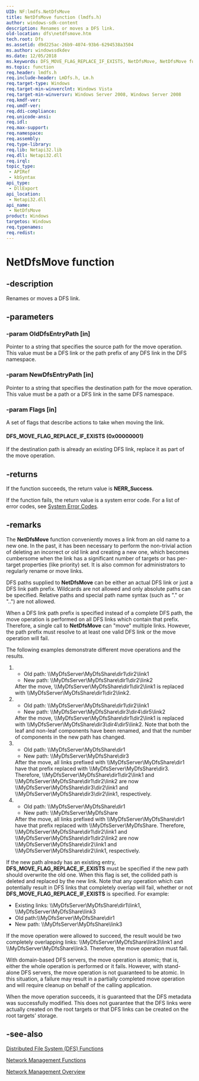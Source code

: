 ```yaml
---
UID: NF:lmdfs.NetDfsMove
title: NetDfsMove function (lmdfs.h)
author: windows-sdk-content
description: Renames or moves a DFS link.
old-location: dfs\netdfsmove.htm
tech.root: Dfs
ms.assetid: d9d225ac-26b9-4074-93b6-6294538a3504
ms.author: windowssdkdev
ms.date: 12/05/2018
ms.keywords: DFS_MOVE_FLAG_REPLACE_IF_EXISTS, NetDfsMove, NetDfsMove function [Distributed File System], dfs.netdfsmove, fs.netdfsmove, lmdfs/NetDfsMove, netmgmt.netdfsmove
ms.topic: function
req.header: lmdfs.h
req.include-header: LmDfs.h, Lm.h
req.target-type: Windows
req.target-min-winverclnt: Windows Vista
req.target-min-winversvr: Windows Server 2008, Windows Server 2008
req.kmdf-ver: 
req.umdf-ver: 
req.ddi-compliance: 
req.unicode-ansi: 
req.idl: 
req.max-support: 
req.namespace: 
req.assembly: 
req.type-library: 
req.lib: Netapi32.lib
req.dll: Netapi32.dll
req.irql: 
topic_type:
 - APIRef
 - kbSyntax
api_type:
 - DllExport
api_location:
 - Netapi32.dll
api_name:
 - NetDfsMove
product: Windows
targetos: Windows
req.typenames: 
req.redist: 
---
```


# NetDfsMove function


## -description


Renames or moves a DFS link.


## -parameters




### -param OldDfsEntryPath [in]

Pointer to a string that specifies the source path for the move operation. This value must be a DFS link or 
     the path prefix of any DFS link in the DFS namespace.


### -param NewDfsEntryPath [in]

Pointer to a string that specifies the destination path for the move operation. This value must be a path or 
     a DFS link in the same DFS namespace.


### -param Flags [in]

A set of flags that describe actions to take when moving the link.



#### DFS_MOVE_FLAG_REPLACE_IF_EXISTS (0x00000001)

If the destination path is already an existing DFS link, replace it as part of the move operation.


## -returns



If the function succeeds, the return value is <b>NERR_Success</b>.

If the function fails, the return value is a system error code. For a list of error codes, see 
       <a href="https://msdn.microsoft.com/4a3a8feb-a05f-4614-8f04-1f507da7e5b7">System Error Codes</a>.




## -remarks



The <b>NetDfsMove</b> function conveniently moves a link from an 
     old name to a new one. In the past, it has been necessary to perform the non-trivial action of deleting an 
     incorrect or old link and creating a new one, which becomes cumbersome when the link has a significant number of 
     targets or has per-target properties (like priority) set. It is also common for administrators to regularly 
     rename or move links.

DFS paths supplied to <b>NetDfsMove</b> can be either an actual 
     DFS link or just a DFS link path prefix. Wildcards are not allowed and only absolute paths can be specified. 
     Relative paths and special path name syntax (such as "." or "..") are not allowed.

When a DFS link path prefix is specified instead of a complete DFS path, the move operation is performed on all 
     DFS links which contain that prefix. Therefore, a single call to 
     <b>NetDfsMove</b> can "move" multiple links. However, the path 
     prefix must resolve to at least one valid DFS link or the move operation will fail.

The following examples demonstrate different move operations and the results.

<ol>
<li>
<ul>
<li>Old path: \\MyDfsServer\MyDfsShare\dir1\dir2\link1</li>
<li>New path: \\MyDfsServer\MyDfsShare\dir1\dir2\link2</li>
</ul>
After the move, \\MyDfsServer\MyDfsShare\dir1\dir2\link1 is replaced with 
       \\MyDfsServer\MyDfsShare\dir1\dir2\link2.

</li>
<li>
<ul>
<li>Old path: \\MyDfsServer\MyDfsShare\dir1\dir2\link1</li>
<li>New path: \\MyDfsServer\MyDfsShare\dir3\dir4\dir5\link2</li>
</ul>
After the move, \\MyDfsServer\MyDfsShare\dir1\dir2\link1 is replaced with 
       \\MyDfsServer\MyDfsShare\dir3\dir4\dir5\link2. Note that both the leaf and non-leaf components 
       have been renamed, and that the number of components in the new path has changed.

</li>
<li>
<ul>
<li>Old path: \\MyDfsServer\MyDfsShare\dir1</li>
<li>New path: \\MyDfsServer\MyDfsShare\dir3</li>
</ul>
After the move, all links prefixed with \\MyDfsServer\MyDfsShare\dir1 have that prefix replaced 
       with \\MyDfsServer\MyDfsShare\dir3. Therefore, 
       \\MyDfsServer\MyDfsShare\dir1\dir2\link1 and \\MyDfsServer\MyDfsShare\dir1\dir2\link2 
       are now \\MyDfsServer\MyDfsShare\dir3\dir2\link1 and 
       \\MyDfsServer\MyDfsShare\dir3\dir2\link1, respectively.

</li>
<li>
<ul>
<li>Old path: \\MyDfsServer\MyDfsShare\dir1</li>
<li>New path: \\MyDfsServer\MyDfsShare</li>
</ul>
After the move, all links prefixed with \\MyDfsServer\MyDfsShare\dir1 have that prefix replaced 
       with \\MyDfsServer\MyDfsShare. Therefore, \\MyDfsServer\MyDfsShare\dir1\dir2\link1 
       and \\MyDfsServer\MyDfsShare\dir1\dir2\link2 are now 
       \\MyDfsServer\MyDfsShare\dir2\link1 and \\MyDfsServer\MyDfsShare\dir2\link1, 
       respectively.

</li>
</ol>
If the new path already has an existing entry, <b>DFS_MOVE_FLAG_REPLACE_IF_EXISTS</b> must 
     be specified if the new path should overwrite the old one. When this flag is set, the collided path is deleted 
     and replaced by the new link. Note that any operation which can potentially result in DFS links that completely 
     overlap will fail, whether or not <b>DFS_MOVE_FLAG_REPLACE_IF_EXISTS</b> is specified. For 
     example:

<ul>
<li>Existing links: \\MyDfsServer\MyDfsShare\dir1\link1, 
      \\MyDfsServer\MyDfsShare\link3</li>
<li>Old path:\\MyDfsServer\MyDfsShare\dir1</li>
<li>New path: \\MyDfsServer\MyDfsShare\link3</li>
</ul>
If the move operation were allowed to succeed, the result would be two completely overlapping links: 
     \\MyDfsServer\MyDfsShare\link3\link1 and \\MyDfsServer\MyDfsShare\link3. Therefore, the 
     move operation must fail.

With domain-based DFS servers, the move operation is atomic; that is, either the whole operation is performed 
     or it fails. However, with stand-alone DFS servers, the move operation is not guaranteed to be atomic. In this 
     situation, a failure may result in a partially completed move operation and will require cleanup on behalf of the 
     calling application.

When the move operation succeeds, it is guaranteed that the DFS metadata was successfully modified. This does 
     not guarantee that the DFS links were actually created on the root targets or that DFS links can be created on 
     the root targets' storage.




## -see-also




<a href="https://msdn.microsoft.com/a29cde3e-483a-4658-94d4-27398f66abfb">Distributed File System (DFS) Functions</a>



<a href="https://msdn.microsoft.com/dd159e2e-f37e-46b2-b980-008b73d40b39">Network Management Functions</a>



<a href="https://msdn.microsoft.com/426c7b2e-027c-4a88-97b7-eba5201d0f0d">Network Management Overview</a>
 

 

